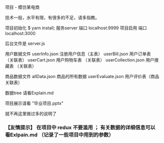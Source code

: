 
项目 - 模仿某电商

技术一般，水平有限，有很多的不足，请多指教。

项目初始化   $ yarn install;
服务server  端口 localhost:9999
项目启用     端口 localhost:3000

后台文件是 server.js

用户数据文件
userInfo.json 注册用户信息（主表）
userBill.json 用户订单表 （关联表）
userCart.json 用户购物车表 （关联表）
userCollection.json 用户搜藏表 （关联表）

商品数据文件
allData.json           商品的所有数据
userEvaluate.json      用户评价表（商品关联表）

数据tree
请看Explain.md

项目展示请看 "毕业项目.pptx"

就不再这里做过多的说明了

### 【友情提示】 在项目中 redux 不要滥用 ； 有关数据的详细信息可以看Exlpain.md （记录了一些项目中用到的参数）